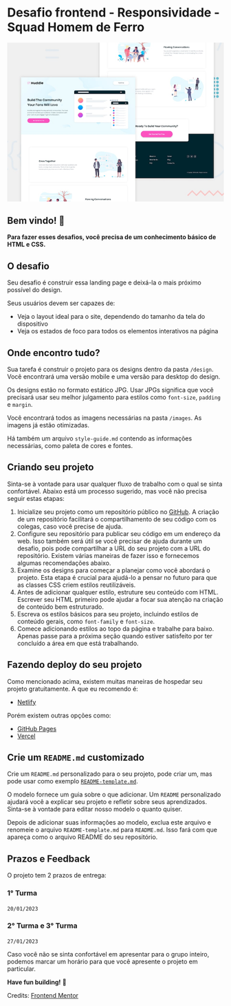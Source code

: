 # Desafio frontend - Responsividade - Squad Homem de Ferro 

![Design preview for the Huddle landing page with alternating feature blocks coding challenge](./design/desktop-preview.jpg)

## Bem vindo! 👋

**Para fazer esses desafios, você precisa de um conhecimento básico de HTML e CSS.**

## O desafio

Seu desafio é construir essa landing page e deixá-la o mais próximo possível do design.

Seus usuários devem ser capazes de:

- Veja o layout ideal para o site, dependendo do tamanho da tela do dispositivo
- Veja os estados de foco para todos os elementos interativos na página


## Onde encontro tudo?

Sua tarefa é construir o projeto para os designs dentro da pasta `/design`. Você encontrará uma versão mobile e uma versão para desktop do design.

Os designs estão no formato estático JPG. Usar JPGs significa que você precisará usar seu melhor julgamento para estilos como `font-size`, `padding` e `margin`.

Você encontrará todos as imagens necessárias na pasta `/images`. As imagens já estão otimizadas.

Há também um arquivo `style-guide.md` contendo as informações necessárias, como paleta de cores e fontes.

## Criando seu projeto

Sinta-se à vontade para usar qualquer fluxo de trabalho com o qual se sinta confortável. Abaixo está um processo sugerido, mas você não precisa seguir estas etapas:

1. Inicialize seu projeto como um repositório público no [GitHub](https://github.com/). A criação de um repositório facilitará o compartilhamento de seu código com os colegas, caso você precise de ajuda.
2. Configure seu repositório para publicar seu código em um endereço da web. Isso também será útil se você precisar de ajuda durante um desafio, pois pode compartilhar a URL do seu projeto com a URL do repositório. Existem várias maneiras de fazer isso e fornecemos algumas recomendações abaixo.
3. Examine os designs para começar a planejar como você abordará o projeto. Esta etapa é crucial para ajudá-lo a pensar no futuro para que as classes CSS criem estilos reutilizáveis.
4. Antes de adicionar qualquer estilo, estruture seu conteúdo com HTML. Escrever seu HTML primeiro pode ajudar a focar sua atenção na criação de conteúdo bem estruturado.
5. Escreva os estilos básicos para seu projeto, incluindo estilos de conteúdo gerais, como `font-family` e `font-size`.
6. Comece adicionando estilos ao topo da página e trabalhe para baixo. Apenas passe para a próxima seção quando estiver satisfeito por ter concluído a área em que está trabalhando.

## Fazendo deploy do seu projeto

Como mencionado acima, existem muitas maneiras de hospedar seu projeto gratuitamente. A que eu recomendo é:

- [Netlify](https://www.netlify.com/)

Porém existem outras opções como:

- [GitHub Pages](https://pages.github.com/)
- [Vercel](https://vercel.com/)


## Crie um `README.md` customizado

Crie um `README.md` personalizado para o seu projeto, pode criar um, mas pode usar como exemplo [`README-template.md`](./README-template.md).

O modelo fornece um guia sobre o que adicionar. Um `README` personalizado ajudará você a explicar seu projeto e refletir sobre seus aprendizados. Sinta-se à vontade para editar nosso modelo o quanto quiser.

Depois de adicionar suas informações ao modelo, exclua este arquivo e renomeie o arquivo `README-template.md` para `README.md`. Isso fará com que apareça como o arquivo README do seu repositório.

## Prazos e Feedback

O projeto tem 2 prazos de entrega: 

### 1° Turma
`20/01/2023`

### 2° Turma e 3° Turma
`27/01/2023`

Caso você não se sinta confortável em apresentar para o grupo inteiro, podemos marcar um horário para que você apresente o projeto em particular.

**Have fun building!** 🚀

Credits: [Frontend Mentor](https://www.frontendmentor.io/pro)
